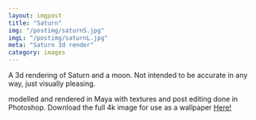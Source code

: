 ```yaml
---
layout: imgpost
title: "Saturn"
img: "/postimg/saturnS.jpg"
imgL: "/postimg/saturnL.jpg"
meta: "Saturn 3d render"
category: images
---
```


<div class="WideTextBox">
    <p>A 3d rendering of Saturn and a moon. Not intended to be accurate in any way, just visually pleasing.</p><p>modelled and rendered in Maya with textures and post editing done in Photoshop. Download the full 4k image for use as a wallpaper <a href="{{ site.url }}/downloads/wallpapers/saturn.png" download>Here!</a></p>
</div>